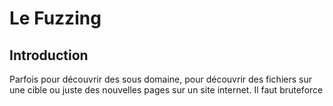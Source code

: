 # Le Fuzzing

## Introduction
Parfois pour découvrir des sous domaine, pour découvrir des fichiers sur une cible ou juste des nouvelles pages sur un site internet. Il faut bruteforce
